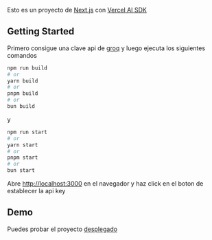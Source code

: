 Esto es un proyecto de [Next.js](https://nextjs.org/) con [Vercel AI SDK](https://sdk.vercel.ai/)
## Getting Started

Primero consigue una clave api de [groq](https://console.groq.com/keys)
y luego ejecuta los siguientes comandos

```bash
npm run build
# or
yarn build
# or
pnpm build
# or
bun build
```
y

```bash
npm run start
# or
yarn start
# or
pnpm start
# or
bun start
```

Abre [http://localhost:3000](http://localhost:3000) en el navegador y haz click en el boton de establecer la api key

## Demo
Puedes probar el proyecto [desplegado](https://hackathon-vercel-2024.gerarddupre.dev)
